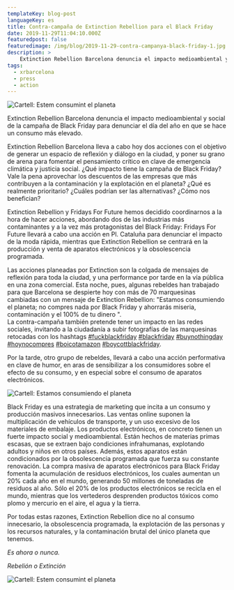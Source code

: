 ```yaml
---
templateKey: blog-post
languageKey: es
title: Contra-campaña de Extinction Rebellion para el Black Friday
date: 2019-11-29T11:04:10.000Z
featuredpost: false
featuredimage: /img/blog/2019-11-29-contra-campanya-black-friday-1.jpg
description: >
    Extinction Rebellion Barcelona denuncia el impacto medioambiental y social de la campaña de Black Friday para denunciar el día del año en que se hace un consumo más elevado. 
tags:
  - xrbarcelona
  - press
  - action
---
```


![Cartell: Estem consumint el planeta](/img/blog/2019-11-29-contra-campanya-black-friday-1.jpg) 

Extinction Rebellion Barcelona denuncia el impacto medioambiental y social de la campaña de Black Friday para denunciar el día del año en que se hace un consumo más elevado. 

Extinction Rebellion Barcelona lleva a cabo hoy dos acciones con el objetivo de generar un espacio de reflexión y diálogo en la ciudad, y poner su grano de arena para fomentar el pensamiento crítico en clave de emergencia climática y justicia social. ¿Qué impacto tiene la campaña de Black Friday? Vale la pena aprovechar los descuentos de las empresas que más contribuyen a la contaminación y la explotación en el planeta? ¿Qué es realmente prioritario? ¿Cuáles podrían ser las alternativas? ¿Cómo nos benefician?

Extinction Rebellion y Fridays For Future hemos decidido coordinarnos a la hora de hacer acciones, abordando dos de las industrias más contaminantes y a la vez más protagonistas del Black Friday: Fridays For Future llevará a cabo una acción en Pl. Cataluña para denunciar el impacto de la moda rápida, mientras que Extinction Rebellion se centrará en la producción y venta de aparatos electrónicos y la obsolescencia programada.

Las acciones planeadas por Extinction son la colgada de mensajes de reflexión para toda la ciudad, y una performance por tarde en la vía pública en una zona comercial. Esta noche, pues, algunas rebeldes han trabajado para que Barcelona se despierte hoy con más de 70 marquesinas cambiadas con un mensaje de Extinction Rebellion: "Estamos consumiendo el planeta; no compres nada por Black Friday y ahorrarás miseria, contaminación y el 100% de tu dinero ".  
La contra-campaña también pretende tener un impacto en las redes sociales, invitando a la ciudadanía a subir fotografías de las marquesinas retocadas con los hashtags [#fuckblackfriday](https://twitter.com/hashtag/fuckblackfriday) [#blackfriday](https://twitter.com/hashtag/blackfriday) [#buynothingday](https://twitter.com/hashtag/buynothingday) [#hoynocompres](https://twitter.com/hashtag/hoynocompres) [#boicotamazon](https://twitter.com/hashtag/boicotamazon) [#boycottblackfriday](https://twitter.com/hashtag/boycottblackfriday).

Por la tarde, otro grupo de rebeldes, llevará a cabo una acción performativa en clave de humor, en aras de sensibilizar a los consumidores sobre el efecto de su consumo, y en especial sobre el consumo de aparatos electrónicos.

![Cartell: Estamos consumiendo el planeta](/img/blog/2019-11-29-contra-campanya-black-friday-2.jpg) 

Black Friday es una estrategia de marketing que incita a un consumo y producción masivos innecesarios. Las ventas online suponen la multiplicación de vehículos de transporte, y un uso excesivo de los materiales de embalaje. Los productos electrónicos, en concreto tienen un fuerte impacto social y medioambiental. Están hechos de materias primas escasas, que se extraen bajo condiciones infrahumanas, explotando adultos y niños en otros países. Además, estos aparatos están condicionados por la obsolescencia programada que fuerza su constante renovación. La compra masiva de aparatos electrónicos para Black Friday fomenta la acumulación de residuos electrónicos, los cuales aumentan un 20% cada año en el mundo, generando 50 millones de toneladas de residuos al año. Sólo el 20% de los productos electrónicos se recicla en el mundo, mientras que los vertederos desprenden productos tóxicos como plomo y mercurio en el aire, el agua y la tierra.

Por todas estas razones, Extinction Rebellion dice no al consumo innecesario, la obsolescencia programada, la explotación de las personas y los recursos naturales, y la contaminación brutal del único planeta que tenemos.

*Es ahora o nunca.*

*Rebelión o Extinción*

![Cartell: Estem consumint el planeta](/img/blog/2019-11-29-contra-campanya-black-friday-3.jpg) 
